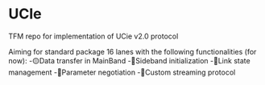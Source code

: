 # UCIe
TFM repo for implementation of UCie v2.0 protocol

Aiming for standard package 16 lanes with the following functionalities (for now):
-:yellow_circle:Data transfer in MainBand
-:red_circle:Sideband initialization
-:red_circle:Link state management
-:red_circle:Parameter negotiation
-:red_circle:Custom streaming protocol
